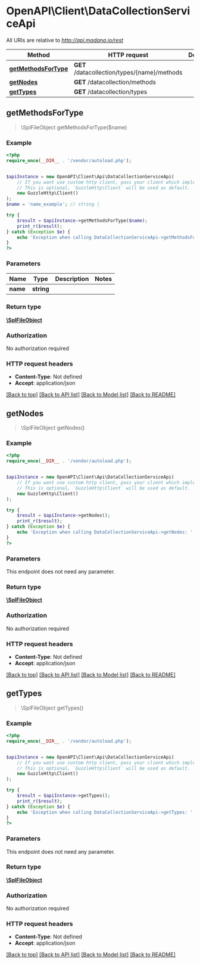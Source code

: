 # OpenAPI\Client\DataCollectionServiceApi

All URIs are relative to *http://api.madana.io/rest*

Method | HTTP request | Description
------------- | ------------- | -------------
[**getMethodsForType**](DataCollectionServiceApi.md#getMethodsForType) | **GET** /datacollection/types/{name}/methods | 
[**getNodes**](DataCollectionServiceApi.md#getNodes) | **GET** /datacollection/methods | 
[**getTypes**](DataCollectionServiceApi.md#getTypes) | **GET** /datacollection/types | 



## getMethodsForType

> \SplFileObject getMethodsForType($name)



### Example

```php
<?php
require_once(__DIR__ . '/vendor/autoload.php');


$apiInstance = new OpenAPI\Client\Api\DataCollectionServiceApi(
    // If you want use custom http client, pass your client which implements `GuzzleHttp\ClientInterface`.
    // This is optional, `GuzzleHttp\Client` will be used as default.
    new GuzzleHttp\Client()
);
$name = 'name_example'; // string | 

try {
    $result = $apiInstance->getMethodsForType($name);
    print_r($result);
} catch (Exception $e) {
    echo 'Exception when calling DataCollectionServiceApi->getMethodsForType: ', $e->getMessage(), PHP_EOL;
}
?>
```

### Parameters


Name | Type | Description  | Notes
------------- | ------------- | ------------- | -------------
 **name** | **string**|  |

### Return type

[**\SplFileObject**](../Model/\SplFileObject.md)

### Authorization

No authorization required

### HTTP request headers

- **Content-Type**: Not defined
- **Accept**: application/json

[[Back to top]](#) [[Back to API list]](../../README.md#documentation-for-api-endpoints)
[[Back to Model list]](../../README.md#documentation-for-models)
[[Back to README]](../../README.md)


## getNodes

> \SplFileObject getNodes()



### Example

```php
<?php
require_once(__DIR__ . '/vendor/autoload.php');


$apiInstance = new OpenAPI\Client\Api\DataCollectionServiceApi(
    // If you want use custom http client, pass your client which implements `GuzzleHttp\ClientInterface`.
    // This is optional, `GuzzleHttp\Client` will be used as default.
    new GuzzleHttp\Client()
);

try {
    $result = $apiInstance->getNodes();
    print_r($result);
} catch (Exception $e) {
    echo 'Exception when calling DataCollectionServiceApi->getNodes: ', $e->getMessage(), PHP_EOL;
}
?>
```

### Parameters

This endpoint does not need any parameter.

### Return type

[**\SplFileObject**](../Model/\SplFileObject.md)

### Authorization

No authorization required

### HTTP request headers

- **Content-Type**: Not defined
- **Accept**: application/json

[[Back to top]](#) [[Back to API list]](../../README.md#documentation-for-api-endpoints)
[[Back to Model list]](../../README.md#documentation-for-models)
[[Back to README]](../../README.md)


## getTypes

> \SplFileObject getTypes()



### Example

```php
<?php
require_once(__DIR__ . '/vendor/autoload.php');


$apiInstance = new OpenAPI\Client\Api\DataCollectionServiceApi(
    // If you want use custom http client, pass your client which implements `GuzzleHttp\ClientInterface`.
    // This is optional, `GuzzleHttp\Client` will be used as default.
    new GuzzleHttp\Client()
);

try {
    $result = $apiInstance->getTypes();
    print_r($result);
} catch (Exception $e) {
    echo 'Exception when calling DataCollectionServiceApi->getTypes: ', $e->getMessage(), PHP_EOL;
}
?>
```

### Parameters

This endpoint does not need any parameter.

### Return type

[**\SplFileObject**](../Model/\SplFileObject.md)

### Authorization

No authorization required

### HTTP request headers

- **Content-Type**: Not defined
- **Accept**: application/json

[[Back to top]](#) [[Back to API list]](../../README.md#documentation-for-api-endpoints)
[[Back to Model list]](../../README.md#documentation-for-models)
[[Back to README]](../../README.md)

